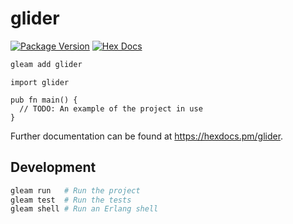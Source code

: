 # glider

[![Package Version](https://img.shields.io/hexpm/v/glider)](https://hex.pm/packages/glider)
[![Hex Docs](https://img.shields.io/badge/hex-docs-ffaff3)](https://hexdocs.pm/glider/)

```sh
gleam add glider
```
```gleam
import glider

pub fn main() {
  // TODO: An example of the project in use
}
```

Further documentation can be found at <https://hexdocs.pm/glider>.

## Development

```sh
gleam run   # Run the project
gleam test  # Run the tests
gleam shell # Run an Erlang shell
```

